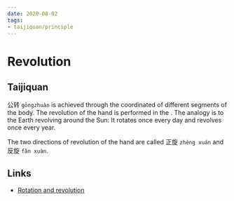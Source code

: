 ```yaml
---
date: 2020-08-02
tags:
- taijiquan/principle
---
```


# Revolution

## Taijiquan
公转 `gōngzhuàn` is achieved through the coordinated <rotation> of different segments of the body.
The revolution of the hand is performed in the <circles>.
The analogy is to the Earth revolving around the Sun:  It rotates once every day and revolves once every year.

The two directions of revolution of the hand are called 正旋 `zhèng xuán` and 反旋 `fǎn xuàn`.

## Links
- [Rotation and revolution](http://practicalmethod.com/2015/10/rotation-and-revolution-taijiquan/)
